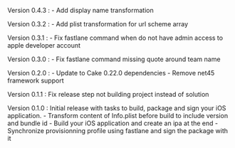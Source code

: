 Version 0.4.3 :
    - Add display name transformation

Version 0.3.2 :
    - Add plist transformation for url scheme array

Version 0.3.1 : 
    - Fix fastlane command when do not have admin access to apple developer account

Version 0.3.0 :
    - Fix fastlane command missing quote around team name

Version 0.2.0 : 
    - Update to Cake 0.22.0 dependencies
    - Remove net45 framework support

Version 0.1.1 : Fix release step not building project instead of solution

Version 0.1.0 : Initial release with tasks to build, package and sign your iOS application.
    - Transform content of Info.plist before build to include version and bundle id
    - Build your iOS application and create an ipa at the end
    - Synchronize provisionning profile using fastlane and sign the package with it